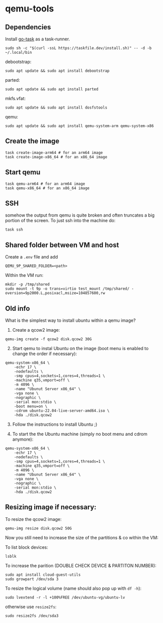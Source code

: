 # qemu-tools

## Dependencies
Install [go-task](https://taskfile.dev/#/installation) as a task-runner.
```
sudo sh -c "$(curl -ssL https://taskfile.dev/install.sh)" -- -d -b ~/.local/bin
```

debootstrap:
```
sudo apt update && sudo apt install debootstrap
```

parted:
```
sudo apt update && sudo apt install parted
```

mkfs.vfat:
```
sudo apt update && sudo apt install dosfstools
```

qemu:
```
sudo apt update && sudo apt install qemu-system-arm qemu-system-x86
```

## Create the image

```
task create-image-arm64 # for an arm64 image
task create-image-x86_64 # for an x86_64 image
```

## Start qemu
```
task qemu-arm64 # for an arm64 image
task qemu-x86_64 # for an x86_64 image
```

## SSH
somehow the output from qemu is quite broken and often truncates a big portion of the screen.
To just ssh into the machine do:
```
task ssh
```

## Shared folder between VM and host
Create a `.env` file and add
```
QEMU_9P_SHARED_FOLDER=<path>
```

Within the VM run:
```
mkdir -p /tmp/shared
sudo mount -t 9p -o trans=virtio test_mount /tmp/shared/ -oversion=9p2000.L,posixacl,msize=104857600,rw
```

## Old info

What is the simplest way to install ubuntu within a qemu image?

1. Create a qcow2 image:
```
qemu-img create -f qcow2 disk.qcow2 30G
```

2. Start qemu to instal Ubuntu on the image (boot menu is enabled to change the order if necessary):
```
qemu-system-x86_64 \
    -echr 17 \
    -nodefaults \
    -smp cpus=4,sockets=1,cores=4,threads=1 \
    -machine q35,vmport=off \
    -m 4096 \
    -name "Ubunut Server x86_64" \
    -vga none \
    -nographic \
    -serial mon:stdio \
    -boot menu=on \
    -cdrom ubuntu-22.04-live-server-amd64.iso \
    -hda ./disk.qcow2
```

3. Follow the instructions to install Ubuntu ;)

4. To start the the Ubuntu machine (simply no boot menu and cdrom anymore):
```
qemu-system-x86_64 \
    -echr 17 \
    -nodefaults \
    -smp cpus=4,sockets=1,cores=4,threads=1 \
    -machine q35,vmport=off \
    -m 4096 \
    -name "Ubunut Server x86_64" \
    -vga none \
    -nographic \
    -serial mon:stdio \
    -hda ./disk.qcow2
```

## Resizing image if necessary:
To resize the qcow2 image:
```
qemu-img resize disk.qcow2 50G
```

Now you still need to increase the size of the partitions & co within the VM:

To list block devices:
```
lsblk
````

To increase the parition (DOUBLE CHECK DEVICE & PARTITON NUMBER):
```
sudo apt install cloud-guest-utils
sudo growpart /dev/sda 3
```

To resize the logical volume (name should also pop up with `df -h`):
```
sudo lvextend -r -l +100%FREE /dev/ubuntu-vg/ubuntu-lv
```
otherwise use `resize2fs`:
```
sudo resize2fs /dev/sda3
```
